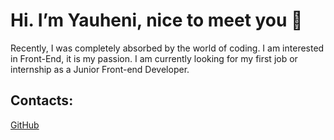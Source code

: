 # Hi. I’m Yauheni, nice to meet you 👋
Recently, I was completely absorbed by the world of coding. I am interested in Front-End, it is my passion. I am currently looking for my first job or internship as a Junior Front-end Developer.

## Contacts:
[GitHub](https://github.com/EvvTim)

<!--
**EvvTim/EvvTim** is a ✨ _special_ ✨ repository because its `README.md` (this file) appears on your GitHub profile.

Here are some ideas to get you started:

- 🔭 I’m currently working on ...
- 🌱 I’m currently learning ...
- 👯 I’m looking to collaborate on ...
- 🤔 I’m looking for help with ...
- 💬 Ask me about ...
- 📫 How to reach me: ...
- 😄 Pronouns: ...
- ⚡ Fun fact: ...
-->
